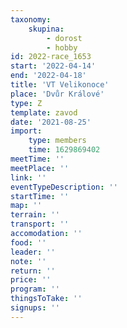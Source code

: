 ```yaml
---
taxonomy:
    skupina:
        - dorost
        - hobby
id: 2022-race_1653
start: '2022-04-14'
end: '2022-04-18'
title: 'VT Velikonoce'
place: 'Dvůr Králové'
type: Z
template: zavod
date: '2021-08-25'
import:
    type: members
    time: 1629869402
meetTime: ''
meetPlace: ''
link: ''
eventTypeDescription: ''
startTime: ''
map: ''
terrain: ''
transport: ''
accomodation: ''
food: ''
leader: ''
note: ''
return: ''
price: ''
program: ''
thingsToTake: ''
signups: ''
---
```


